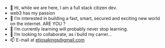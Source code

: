 - 👋 Hi, while we are here, I am a full stack citizen dev.
- web3 has my passion
- 👀 I’m interested in building a fast, smart, secured and exciting new world on the internet. ARE YOU ?
- 🌱 I’m currently learning will probably never stop learning.
- 💞️ I’m looking to collaborate, as i build my carrer...
- 📫  E-mail at etiosakings@gmail.com

<!---
jtmanagers/jtmanagers is a ✨ special ✨ repository because its `README.md` (this file) appears on your GitHub profile.
You can click the Preview link to take a look at your changes.
--->
